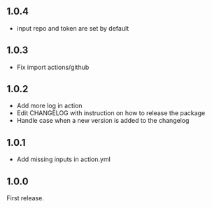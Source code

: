 1.0.4
-----
- input repo and token are set by default

1.0.3
-----
- Fix import actions/github

1.0.2
-----
- Add more log in action
- Edit CHANGELOG with instruction on how to release the package
- Handle case when a new version is added to the changelog

1.0.1
-----
- Add missing inputs in action.yml

1.0.0
-----

First release.
